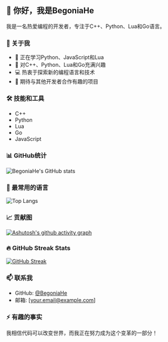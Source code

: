 ## 👋 你好，我是BegoniaHe

我是一名热爱编程的开发者，专注于C++、Python、Lua和Go语言。

### 🚀 关于我

- 🌱 正在学习Python、JavaScript和Lua
- 👀 对C++、Python、Lua和Go充满兴趣
- 💻 热衷于探索新的编程语言和技术
- 🤝 期待与其他开发者合作有趣的项目

### 🛠 技能和工具

- C++
- Python
- Lua
- Go
- JavaScript

### 📊 GitHub统计

![BegoniaHe's GitHub stats](https://github-readme-stats.vercel.app/api?username=BegoniaHe&show_icons=true&theme=tokyonight)

### 🌟 最常用的语言

![Top Langs](https://github-readme-stats.vercel.app/api/top-langs/?username=BegoniaHe&layout=compact&theme=tokyonight)

### 📈 贡献图

[![Ashutosh's github activity graph](https://github-readme-activity-graph.vercel.app/graph?username=BegoniaHe)](https://github.com/ashutosh00710/github-readme-activity-graph)

### 🔥 GitHub Streak Stats

[![GitHub Streak](http://github-readme-streak-stats.herokuapp.com?user=BegoniaHe&theme=dark&background=000000)](https://git.io/streak-stats)

### 📫 联系我

- GitHub: [@BegoniaHe](https://github.com/BegoniaHe)
- 邮箱: [your.email@example.com]

### ⚡ 有趣的事实

我相信代码可以改变世界，而我正在努力成为这个变革的一部分！

<!---
BegoniaHe/BegoniaHe is a ✨ special ✨ repository because its `README.md` (this file) appears on your GitHub profile.
You can click the Preview link to take a look at your changes.
--->

